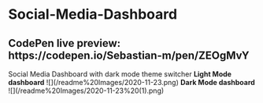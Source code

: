 # Social-Media-Dashboard  
<h2>CodePen live preview: https://codepen.io/Sebastian-m/pen/ZEOgMvY</h2>
Social Media Dashboard with dark mode theme switcher       
<b>Light Mode dashboard</b>  
![](/readme%20Images/2020-11-23.png)  
<b>Dark Mode dashboard</b>
![](/readme%20Images/2020-11-23%20(1).png)  


